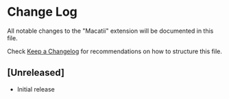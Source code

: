 # Change Log

All notable changes to the "Macatii" extension will be documented in this file.

Check [Keep a Changelog](http://keepachangelog.com/) for recommendations on how to structure this file.

## [Unreleased]

- Initial release
